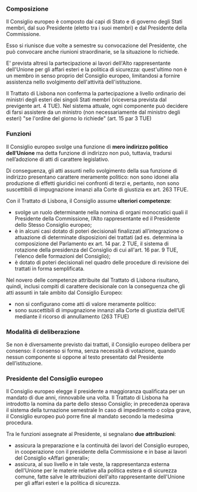 
### Composizione
Il Consiglio europeo è composto dai capi di Stato e di governo degli Stati membri, dal suo Presidente (eletto tra i suoi membri) e dal Presidente della Commissione.

Esso si riunisce due volte a semestre su convocazione del Presidente, che può convocare anche riunioni straordinarie, se la situazione lo richiede.

E' prevista altresì la partecipazione ai lavori dell'Alto rappresentante dell'Unione per gli affari esteri e la politica di sicurezza: quest'ultimo non è un membro in senso proprio del Consiglio europeo, limitandosi a fornire assistenza nello svolgimento dell'attività dell'istituzione.

Il Trattato di Lisbona non conferma la partecipazione a livello ordinario dei ministri degli esteri dei singoli Stati membri (viceversa prevista dal previgente art. 4 TUE). Nel sistema attuale, ogni componente può decidere di farsi assistere da un ministro (non necessariamente dal ministro degli esteri) "se l'ordine del giorno lo richiede" (art. 15 par 3 TUE)

### Funzioni
Il Consiglio europeo svolge una funzione di **mero indirizzo politico dell’Unione** ma detta 
funzione di indirizzo non può, tuttavia, tradursi nell’adozione di atti di carattere legislativo.

Di conseguenza, gli atti assunti nello svolgimento della sua funzione di indirizzo presentano carattere meramente politico: non sono idonei alla produzione di effetti giuridici nei confronti di terzi e, pertanto, non sono suscettibili di impugnazione innanzi alla Corte di giustizia ex art. 263 TFUE.

Con il Trattato di Lisbona, il Consiglio assume **ulteriori competenze**:
- svolge un ruolo determinante nella nomina di organi monocratici quali il Presidente della Commissione, l’Alto rappresentante ed il Presidente dello Stesso Consiglio europeo;
- è in alcuni casi dotato di poteri decisionali finalizzati all’integrazione o attuazione di determinate disposizioni dei trattati (ad es. determina la composizione del Parlamento ex art. 14 par. 2 TUE, il sistema di rotazione della presidenza del Consiglio di cui all'art. 16 par. 9 TUE, l'elenco delle formazioni del Consiglio);
- è dotato di poteri decisionali nel quadro delle procedure di revisione dei trattati in forma semplificata.

Nel novero delle competenze attribuite dal Trattato di Lisbona risultano, quindi, inclusi  compiti di carattere decisionale con la conseguenza che gli atti assunti in tale ambito dal Consiglio Europeo:
- non si configurano come atti di valore meramente politico:
- sono suscettibili di impugnazione innanzi alla Corte di giustizia dell’UE mediante il ricorso di annullamento (263 TFUE)

### **Modalità di deliberazione**
Se non è diversamente previsto dai trattati, il Consiglio europeo delibera per consenso: il consenso si forma, senza necessità di votazione, quando nessun componente si oppone al 
testo presentato dal Presidente dell’istituzione.

### **Presidente del Consiglio europeo**
Il Consiglio europeo elegge il presidente a maggioranza qualificata per un mandato di due anni, rinnovabile una volta. Il Trattato di Lisbona ha introdotto la nomina da parte dello stesso Consiglio; in precedenza operava il sistema della turnazione semestrale
In caso di impedimento o colpa grave, il Consiglio europeo può porre fine al mandato secondo la medesima procedura. 

Tra le funzioni assegnate al Presidente, si segnalano **due attribuzioni**: 
- assicura la preparazione e la continuità dei lavori del Consiglio europeo, in cooperazione con il presidente della Commissione e in base ai lavori del Consiglio «Affari generali»;
- assicura, al suo livello e in tale veste, la rappresentanza esterna dell'Unione per le materie relative alla politica estera e di sicurezza comune, fatte salve le attribuzioni dell'alto rappresentante dell'Unione per gli affari esteri e la politica di sicurezza.